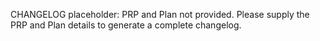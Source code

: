 CHANGELOG placeholder: PRP and Plan not provided. Please supply the PRP and Plan details to generate a complete changelog.